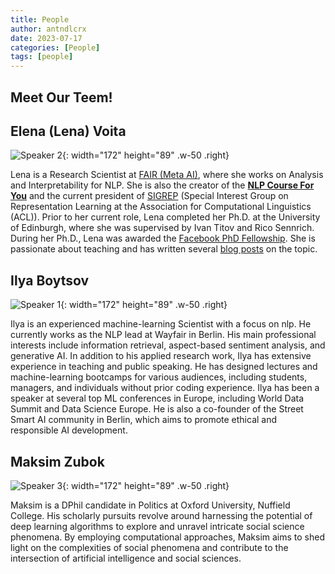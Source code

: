 ```yaml
---
title: People
author: antndlcrx
date: 2023-07-17
categories: [People]
tags: [people]
---
```



## Meet Our Teem! 

## Elena (Lena) Voita

![Speaker 2](https://i.postimg.cc/zB56DMP6/spkr1.jpg){: width="172" height="89" .w-50 .right}

Lena is a Research Scientist at [FAIR (Meta AI)](https://ai.meta.com/), where she works on Analysis and 
Interpretability for NLP. She is also the creator of the [**NLP Course For You**](https://lena-voita.github.io/nlp_course.html) and the current 
president of [SIGREP](https://www.sigrep.org/) (Special Interest Group on Representation Learning at the Association 
for Computational Linguistics (ACL)). Prior to her current role, Lena completed her Ph.D. at 
the University of Edinburgh, where she was supervised by Ivan Titov and Rico Sennrich. 
During her Ph.D., Lena was awarded the [Facebook PhD Fellowship](https://research.facebook.com/blog/2020/01/announcing-the-recipients-of-the-2020-facebook-fellowship-awards/). She is passionate about teaching and has written several [blog posts](https://lena-voita.github.io/posts.html) on the topic.

## Ilya Boytsov

![Speaker 1](https://i.postimg.cc/PfyKYNPC/spkr2.jpg){: width="172" height="89" .w-50 .right}

Ilya is an experienced machine-learning Scientist with a focus on nlp. He currently 
works as the NLP lead at Wayfair in Berlin. His main professional interests include 
information retrieval, aspect-based sentiment analysis, and generative AI. In addition to his 
applied research work, Ilya has extensive experience in teaching and public speaking. He has 
designed lectures and machine-learning bootcamps for various audiences, including 
students, managers, and individuals without prior coding experience. Ilya has been a speaker 
at several top ML conferences in Europe, including World Data Summit and Data Science 
Europe. He is also a co-founder of the Street Smart AI community in Berlin, which aims to 
promote ethical and responsible AI development.

## Maksim Zubok

![Speaker 3](https://i.postimg.cc/52gFkFWz/spkr3.jpg){: width="172" height="89" .w-50 .right}

Maksim is a DPhil candidate in Politics at Oxford University, Nuffield College. His scholarly pursuits revolve around harnessing the potential of deep learning algorithms to explore and unravel intricate social science phenomena. By employing computational approaches, Maksim aims to shed light on the complexities of social phenomena and contribute to the intersection of artificial intelligence and social sciences. 

